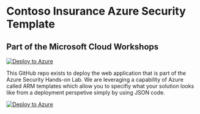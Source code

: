# Contoso Insurance Azure Security Template
## Part of the Microsoft Cloud Workshops

[![Deploy to Azure](http://azuredeploy.net/deploybutton.png)](https://azuredeploy.net/)

This GitHub repo exists to deploy the web application that is part of the Azure Security Hands-on Lab. We are leveraging a capability of Azure called ARM templates which allow you to specifiy what your solution looks like from a deployment perspetive simply by using JSON code. 

[![Deploy to Azure](http://azuredeploy.net/deploybutton.png)](https://azuredeploy.net/)
